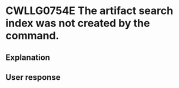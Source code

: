 # CWLLG0754E The artifact search index was not created by the command.

## Explanation

## User response